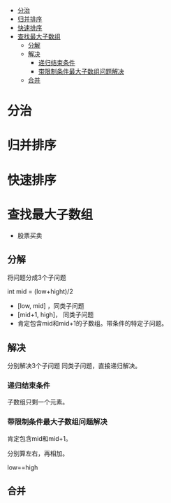 - [分治](#分治)
- [归并排序](#归并排序)
- [快速排序](#快速排序)
- [查找最大子数组](#查找最大子数组)
  - [分解](#分解)
  - [解决](#解决)
    - [递归结束条件](#递归结束条件)
    - [带限制条件最大子数组问题解决](#带限制条件最大子数组问题解决)
  - [合并](#合并)

# 分治
# 归并排序
# 快速排序
# 查找最大子数组
- 股票买卖

## 分解
将问题分成3个子问题

int mid = (low+hight)/2

- [low, mid]  ，同类子问题
- [mid+1, high]， 同类子问题
- 肯定包含mid和mid+1的子数组。带条件的特定子问题。
## 解决

分别解决3个子问题
同类子问题，直接递归解决。
### 递归结束条件
子数组只剩一个元素。
### 带限制条件最大子数组问题解决
肯定包含mid和mid+1。

分别算左右，再相加。

low==high
## 合并
